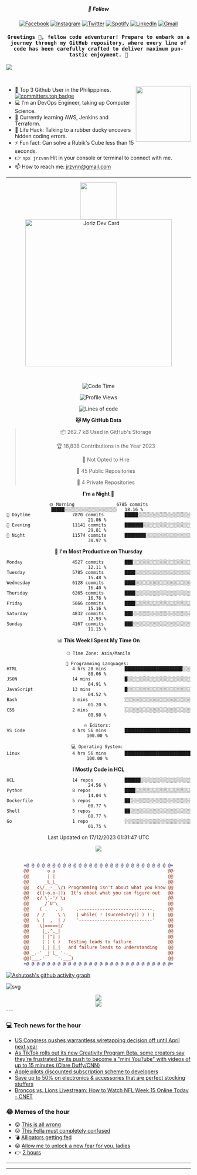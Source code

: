 <h5 align="center">💬 Follow</h5>
<div align="center">

[![Facebook](https://img.shields.io/badge/Facebook-%231877F2.svg?style=for-the-badge&logo=Facebook&logoColor=white)](https://www.facebook.com/Horisyo/)
[![Instagram](https://img.shields.io/badge/Instagram-%23E4405F.svg?style=for-the-badge&logo=Instagram&logoColor=white)](https://www.instagram.com/jrzvnn_/)
[![Twitter](https://img.shields.io/badge/Twitter-%231DA1F2.svg?style=for-the-badge&logo=Twitter&logoColor=white)](https://twitter.com/jrz_studies)
[![Spotify](https://img.shields.io/badge/Spotify-%231ED760.svg?style=for-the-badge&logo=Spotify&logoColor=white)](https://open.spotify.com/user/217td4qrc6mzqjodfalmzjpdi?si=b93099b9078c4ccb)
[![LinkedIn](https://img.shields.io/badge/LinkedIn-%230077B5.svg?style=for-the-badge&logo=LinkedIn&logoColor=white)](https://www.linkedin.com/in/jrz-vnn/)
[![Gmail](https://img.shields.io/badge/Gmail-D14836?style=for-the-badge&logo=gmail&logoColor=white)](mailto:jrzvnn@gmail.com)

</div>
<h4 align="center"><samp>Greetings 👋, fellow code adventurer! Prepare to embark on a journey through my GitHub repository, where every line of code has been carefully crafted to deliver maximum pun-tastic enjoyment. 🚀 </samp></h4>

<!--horizontal divider(gradiant)-->
<img src="https://user-images.githubusercontent.com/73097560/115834477-dbab4500-a447-11eb-908a-139a6edaec5c.gif">

&nbsp; 

<img align='right' src='https://github.com/Rishit-dagli/Rishit-dagli/blob/master/images/octocat-anime.gif' width='150"'>

- 🚀 Top 3 Github User in the Philipppines. [![committers.top badge](https://user-badge.committers.top/philippines/jrzvnn.svg)](https://user-badge.committers.top/philippines/USERNAME)
- 💻 I’m an DevOps Engineer, taking up Computer Science.
- 🤖 Currently learning AWS, Jenkins and Terraform.
- 🎯 Life Hack: Talking to a rubber ducky uncovers hidden coding errors.
- ⚡ Fun fact: Can solve a Rubik's Cube less than 15 seconds.
- 👉 `npx jrzvnn` Hit in your console or terminal to connect with me.
- 📫 How to reach me: jrzvnn@gmail.com

---

<!--🖼️OCTOCAT-->
<p align="center">

<img src="https://media.giphy.com/media/IP7sarl7C5lSFCw9rG/giphy.gif"  width="100px" height="100px">
<br />
<a href="https://app.daily.dev/jorizvillanueva"><img src="https://github.com/jrzvnn/jrzvnn/blob/main/devcard.svg" width="400" alt="Joriz Dev Card"/></a>
</p>

<br />
<div align="center">

<!--START_SECTION:waka-->
![Code Time](http://img.shields.io/badge/Code%20Time-230%20hrs%2033%20mins-blue)

![Profile Views](http://img.shields.io/badge/Profile%20Views-71-blue)

![Lines of code](https://img.shields.io/badge/From%20Hello%20World%20I%27ve%20Written-1.6%20million%20lines%20of%20code-blue)

**🐱 My GitHub Data** 

> 📦 262.7 kB Used in GitHub's Storage 
 > 
> 🏆 18,838 Contributions in the Year 2023
 > 
> 🚫 Not Opted to Hire
 > 
> 📜 45 Public Repositories 
 > 
> 🔑 4 Private Repositories 
 > 
**I'm a Night 🦉** 

```text
🌞 Morning                6785 commits        █████░░░░░░░░░░░░░░░░░░░░   18.16 % 
🌆 Daytime                7870 commits        █████░░░░░░░░░░░░░░░░░░░░   21.06 % 
🌃 Evening                11141 commits       ███████░░░░░░░░░░░░░░░░░░   29.81 % 
🌙 Night                  11574 commits       ████████░░░░░░░░░░░░░░░░░   30.97 % 
```
📅 **I'm Most Productive on Thursday** 

```text
Monday                   4527 commits        ███░░░░░░░░░░░░░░░░░░░░░░   12.11 % 
Tuesday                  5785 commits        ████░░░░░░░░░░░░░░░░░░░░░   15.48 % 
Wednesday                6128 commits        ████░░░░░░░░░░░░░░░░░░░░░   16.40 % 
Thursday                 6265 commits        ████░░░░░░░░░░░░░░░░░░░░░   16.76 % 
Friday                   5666 commits        ████░░░░░░░░░░░░░░░░░░░░░   15.16 % 
Saturday                 4832 commits        ███░░░░░░░░░░░░░░░░░░░░░░   12.93 % 
Sunday                   4167 commits        ███░░░░░░░░░░░░░░░░░░░░░░   11.15 % 
```


📊 **This Week I Spent My Time On** 

```text
🕑︎ Time Zone: Asia/Manila

💬 Programming Languages: 
HTML                     4 hrs 20 mins       ██████████████████████░░░   88.06 % 
JSON                     14 mins             █░░░░░░░░░░░░░░░░░░░░░░░░   04.91 % 
JavaScript               13 mins             █░░░░░░░░░░░░░░░░░░░░░░░░   04.52 % 
Bash                     3 mins              ░░░░░░░░░░░░░░░░░░░░░░░░░   01.20 % 
CSS                      2 mins              ░░░░░░░░░░░░░░░░░░░░░░░░░   00.98 % 

🔥 Editors: 
VS Code                  4 hrs 56 mins       █████████████████████████   100.00 % 

💻 Operating System: 
Linux                    4 hrs 56 mins       █████████████████████████   100.00 % 
```

**I Mostly Code in HCL** 

```text
HCL                      14 repos            ██████░░░░░░░░░░░░░░░░░░░   24.56 % 
Python                   8 repos             ████░░░░░░░░░░░░░░░░░░░░░   14.04 % 
Dockerfile               5 repos             ██░░░░░░░░░░░░░░░░░░░░░░░   08.77 % 
Shell                    5 repos             ██░░░░░░░░░░░░░░░░░░░░░░░   08.77 % 
Go                       1 repo              ░░░░░░░░░░░░░░░░░░░░░░░░░   01.75 % 
```




 Last Updated on 17/12/2023 01:31:47 UTC
<!--END_SECTION:waka-->

<img src="https://wakatime.com/share/@jrzvnn/70a4618c-7cd9-4016-b7b9-eabe75c837ee.svg">

<br />
<br />

```diff
+@ @ @ @ @ @ @ @ @ @ @ @ @ @ @ @ @ @ @ @ @ @ @ @ @ @ @ @+
@@       o o                                           @@
@@       | |                                           @@
@@      _L_L_                                          @@
@@   ❮\/__-__\/❯ Programming isn't about what you know @@
@@   ❮(|~o.o~|)❯  It's about what you can figure out   @@
@@   ❮/ \`-'/ \❯                                       @@
@@     _/`U'\_                                         @@
@@    ( .   . )     .----------------------------.     @@
@@   / /     \ \    | while( ! (succed=try() ) ) |     @@
@@   \ |  ,  | /    '----------------------------'     @@
@@    \|=====|/                                        @@
@@     |_.^._|                                         @@
@@     | |"| |                                         @@
@@     ( ) ( )   Testing leads to failure              @@
@@     |_| |_|   and failure leads to understanding    @@
@@ _.-' _j L_ '-._                                     @@
@@(___.'     '.___)                                    @@
+@ @ @ @ @ @ @ @ @ @ @ @ @ @ @ @ @ @ @ @ @ @ @ @ @ @ @ @+

```

</div>




[![Ashutosh's github activity graph](https://github-readme-activity-graph.vercel.app/graph?username=jrzvnn&theme=github-compact)](https://github.com/ashutosh00710/github-readme-activity-graph)


![svg](profile-3d-contrib/profile-night-green.svg)

<div align="center">
<img src="https://github.com/jrzvnn/jrzvnn/blob/output/github-snake-dark.svg">
</div>

<div align=center>
<img align=center src=https://metrics.lecoq.io/jrzvnn?template=classic&isocalendar=1&languages=1&achievements=1&base=header%2C%20activity%2C%20community%2C%20repositories%2C%20metadata&base.indepth=false&base.hireable=false&base.skip=false&isocalendar=false&isocalendar.duration=full-year&languages=false&languages.limit=8&languages.threshold=0%25&languages.other=false&languages.colors=github&languages.sections=most-used&languages.indepth=false&languages.analysis.timeout=15&languages.analysis.timeout.repositories=7.5&languages.categories=markup%2C%20programming&languages.recent.categories=markup%2C%20programming&languages.recent.load=300&languages.recent.days=14&achievements=false&achievements.threshold=C&achievements.secrets=true&achievements.display=detailed&achievements.limit=0&config.timezone=Asia%2FManila)
</div>
<div align="left">
---

### 💻 Tech news for the hour

<!-- TECH:START -->
 - [US Congress pushes warrantless wiretapping decision off until April next year](https://www.theverge.com/2023/12/16/24004356/section-207-reauthorized-until-april-fisa-national-defence-cyber-surveillance)
 - [As TikTok rolls out its new Creativity Program Beta, some creators say they&#39;re frustrated by its push to become a &quot;mini YouTube&quot; with videos of up to 15 minutes &lpar;Clare Duffy/CNN&rpar;](http://www.techmeme.com/231216/p12#a231216p12)
 - [Apple pilots discounted subscription scheme to developers](https://appleinsider.com/articles/23/12/16/apple-pilots-discounted-subscription-scheme-to-developers?utm_medium=rss)
 - [Save up to 50% on electronics &amp; accessories that are perfect stocking stuffers](https://appleinsider.com/articles/23/12/16/save-up-to-50-on-electronics-accessories-that-are-perfect-stocking-stuffers?utm_medium=rss)
 - [Broncos vs. Lions Livestream: How to Watch NFL Week 15 Online Today     - CNET](https://www.cnet.com/tech/services-and-software/broncos-vs-lions-livestream-how-to-watch-nfl-week-15-online-today/#ftag=CAD590a51e)<!-- TECH:END -->

### 😂 Memes of the hour

<!-- MEMES:START -->
 - 😝 [This is all wrong](http://9gag.com/gag/aZDO1Y9)
 - 😝 [This Fella must completely confused](http://9gag.com/gag/arm73ZV)
 - 💣 [Alligators getting fed](http://9gag.com/gag/a1P37b6)
 - 😝 [Allow me to unlock a new fear for you, ladies](http://9gag.com/gag/a04yo5O)
 - 👉 [2 hours](http://9gag.com/gag/aYVXO30)<!-- MEMES:END -->

---

---
